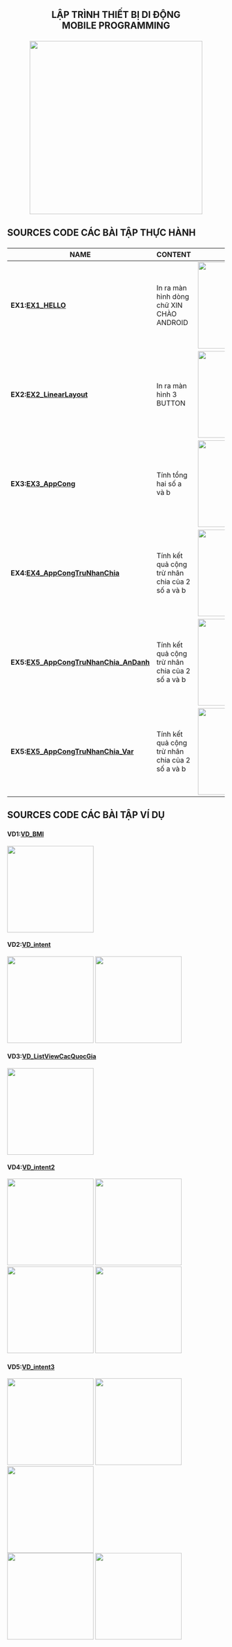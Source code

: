 <!-- TIÊU ĐỀ -->
<h2 align="center">
    LẬP TRÌNH THIẾT BỊ DI ĐỘNG <br>
    MOBILE PROGRAMMING
</h2>

###

<div align="center">
    <img height="400" src="https://i.pinimg.com/originals/dc/9e/df/dc9edff5a2c60cbb7b082367547c4757.gif"></img>
</div>

###

<h2 align="left">SOURCES CODE CÁC BÀI TẬP THỰC HÀNH</h2>

###

| NAME                                                                                                                                                                    | CONTENT                                         | IMAGE                                                                                                                                                                 |
| ----------------------------------------------------------------------------------------------------------------------------------------------------------------------- | ----------------------------------------------- | --------------------------------------------------------------------------------------------------------------------------------------------------------------------- |
| <h4>EX1:<a href="https://github.com/TruongNguQuyen/64131995-AndroidProgramming/tree/main/HELLO_ANDROID/app/src/main">EX1_HELLO</a></h4>                                 | In ra màn hình dòng chữ XIN CHÀO ANDROID        | <img width="200" src="https://github.com/TruongNguQuyen/64131995-AndroidProgramming/blob/main/HELLO_ANDROID/app/src/main/Screenshot_20250225_111514.png">             |
| <h4>EX2:<a href="https://github.com/TruongNguQuyen/64131995-AndroidProgramming/tree/main/Button/app/src/main">EX2_LinearLayout</a></h4>                                 | In ra màn hình 3 BUTTON                         | <img width="200" src="https://github.com/TruongNguQuyen/64131995-AndroidProgramming/blob/main/Button/app/src/main/Screenshot_20250225_213956.png">                    |
| <h4>EX3:<a href="https://github.com/TruongNguQuyen/64131995-AndroidProgramming/tree/main/AppCong/app/src/main">EX3_AppCong</a></h4>                                     | Tính tổng hai số a và b                         | <img width="200" src="https://github.com/TruongNguQuyen/64131995-AndroidProgramming/blob/main/AppCong/app/src/main/Screenshot_20250225_222946.png">                   |
| <h4>EX4:<a href="https://github.com/TruongNguQuyen/64131995-AndroidProgramming/tree/main/AppCongTruNhanChia/app/src/main">EX4_AppCongTruNhanChia</a></h4>               | Tính kết quả cộng trừ nhân chia của 2 số a và b | <img width="200" src="https://github.com/TruongNguQuyen/64131995-AndroidProgramming/blob/main/AppCongTruNhanChia/app/src/main/Screenshot_20250225_231029.png">        |
| <h4>EX5:<a href="https://github.com/TruongNguQuyen/64131995-AndroidProgramming/tree/main/AppCongTruNhanChia_AnDanh/app/src/main">EX5_AppCongTruNhanChia_AnDanh</a></h4> | Tính kết quả cộng trừ nhân chia của 2 số a và b | <img width="200" src="https://github.com/TruongNguQuyen/64131995-AndroidProgramming/blob/main/AppCongTruNhanChia_AnDanh/app/src/main/Screenshot_20250226_085101.png"> |
| <h4>EX5:<a href="https://github.com/TruongNguQuyen/64131995-AndroidProgramming/tree/main/AppCongTruNhanChia_Var/app/src/main">EX5_AppCongTruNhanChia_Var</a></h4>       | Tính kết quả cộng trừ nhân chia của 2 số a và b | <img width="200" src="https://github.com/TruongNguQuyen/64131995-AndroidProgramming/blob/main/AppCongTruNhanChia_Var/app/src/main/Screenshot_20250226_115557.png">    |

<h2 align="left">SOURCES CODE CÁC BÀI TẬP VÍ DỤ</h2>

###

<div>
<h4>VD1:<a href="https://github.com/TruongNguQuyen/64131995-AndroidProgramming/tree/main/VD_BMI/app/src/main">VD_BMI</a></h4>
<img width="200" src="https://github.com/TruongNguQuyen/64131995-AndroidProgramming/blob/main/VD_BMI/app/src/main/Screenshot_20250226_231847.png">
</div>

<div>
<h4>VD2:<a href="https://github.com/TruongNguQuyen/64131995-AndroidProgramming/tree/main/VD_intent/app/src/main">VD_intent</a></h4>
<img width="200" src="https://github.com/TruongNguQuyen/64131995-AndroidProgramming/blob/main/VD_intent/app/src/main/Screenshot_20250227_080212.png">
<img width="200" src="https://github.com/TruongNguQuyen/64131995-AndroidProgramming/blob/main/VD_intent/app/src/main/Screenshot_20250227_080229.png">
</div>

<div>
<h4>VD3:<a href="https://github.com/TruongNguQuyen/64131995-AndroidProgramming/tree/main/VD_ListViewCacQuocGia/app/src/main">VD_ListViewCacQuocGia</a></h4>
<img width="200" src="https://github.com/TruongNguQuyen/64131995-AndroidProgramming/blob/main/VD_ListViewCacQuocGia/app/src/main/Screenshot_20250303_231922.png">
</div>
<div>
<h4>VD4:<a href="https://github.com/TruongNguQuyen/64131995-AndroidProgramming/tree/main/VD_intent2/app/src/main">VD_intent2</a></h4>
<img width="200" src="https://github.com/TruongNguQuyen/64131995-AndroidProgramming/blob/main/VD_intent2/app/src/main/Screenshot_20250305_135111.png">
<img width="200" src="https://github.com/TruongNguQuyen/64131995-AndroidProgramming/blob/main/VD_intent2/app/src/main/Screenshot_20250305_135506.png">
<img width="200" src="https://github.com/TruongNguQuyen/64131995-AndroidProgramming/blob/main/VD_intent2/app/src/main/Screenshot_20250305_135554.png">
<img width="200" src="https://github.com/TruongNguQuyen/64131995-AndroidProgramming/blob/main/VD_intent2/app/src/main/Screenshot_20250305_140514.png">
</div>
<div>
<h4>VD5:<a href="https://github.com/TruongNguQuyen/64131995-AndroidProgramming/tree/main/Intent_NextLevel/app/src/main">VD_intent3</a></h4>
<img width="200" src="https://github.com/TruongNguQuyen/64131995-AndroidProgramming/blob/main/Intent_NextLevel/app/src/main/Screenshot_20250310_100312.png">
<img width="200" src="https://github.com/TruongNguQuyen/64131995-AndroidProgramming/blob/main/Intent_NextLevel/app/src/main/Screenshot_20250310_103514.png">
<img width="200" src="https://github.com/TruongNguQuyen/64131995-AndroidProgramming/blob/main/Intent_NextLevel/app/src/main/Screenshot_20250310_101706.png"> <br>
<img width="200" src="https://github.com/TruongNguQuyen/64131995-AndroidProgramming/blob/main/Intent_NextLevel/app/src/main/Screenshot_20250310_101735.png">
<img width="200" src="https://github.com/TruongNguQuyen/64131995-AndroidProgramming/blob/main/Intent_NextLevel/app/src/main/Screenshot_20250310_101800.png">
</div>
